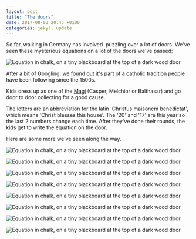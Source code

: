 ```yaml
---
layout: post
title: "The doors"
date: 2017-08-03 20:45 +0100
categories: jekyll update
---
```


So far, walking in Germany has involved  puzzling over a lot of doors. We've seen these mysterious equations on a lot of the doors we've passed:

![Equation in chalk, on a tiny blackboard at the top of a dark wood door](https://github.com/tombye/trexit/raw/gh-pages/assets/images/door-dark-wood-code-on-blackboard.jpg)

After a bit of Googling, we found out it's part of a catholic tradition people have been following since the 1500s.

Kids dress up as one of the [Magi](https://en.m.wikipedia.org/wiki/Biblical_Magi) (Casper, Melchior or Balthasar) and go door to door collecting for a good cause.

The letters are an abbreviation for the latin 'Christus maisonem benedictat', which means 'Christ blesses this house'. The '20' and '17' are this year so the last 2 numbers change each time. After they've done their rounds, the kids get to write the equation on the door.

Here are some more we've seen along the way. 

![Equation in chalk, on a tiny blackboard at the top of a dark wood door](https://github.com/tombye/trexit/raw/gh-pages/assets/images/door-metal-grate-code-on-blackboard.jpg)

![Equation in chalk, on a tiny blackboard at the top of a dark wood door](https://github.com/tombye/trexit/raw/gh-pages/assets/images/door-white-code-on-top-of-frame.jpg)

![Equation in chalk, on a tiny blackboard at the top of a dark wood door](https://github.com/tombye/trexit/raw/gh-pages/assets/images/door-display-area-above-code-on-door.jpg)

![Equation in chalk, on a tiny blackboard at the top of a dark wood door](https://github.com/tombye/trexit/raw/gh-pages/assets/images/door-of-pub-code-on-blackboard.jpg)

![Equation in chalk, on a tiny blackboard at the top of a dark wood door](https://github.com/tombye/trexit/raw/gh-pages/assets/images/door-wood-glass-inner-code-on-top.jpg)

![Equation in chalk, on a tiny blackboard at the top of a dark wood door](https://github.com/tombye/trexit/raw/gh-pages/assets/images/door-code-on-right-side.jpg)

![Equation in chalk, on a tiny blackboard at the top of a dark wood door](https://github.com/tombye/trexit/raw/gh-pages/assets/images/door-code-on-right-of-frame.jpg)

![Equation in chalk, on a tiny blackboard at the top of a dark wood door](https://github.com/tombye/trexit/raw/gh-pages/assets/images/door-code-on-letterbox.jpg)
